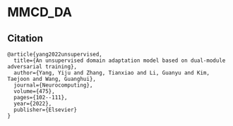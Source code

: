 # MMCD_DA

## Citation

    @article{yang2022unsupervised,
      title={An unsupervised domain adaptation model based on dual-module adversarial training},
      author={Yang, Yiju and Zhang, Tianxiao and Li, Guanyu and Kim, Taejoon and Wang, Guanghui},
      journal={Neurocomputing},
      volume={475},
      pages={102--111},
      year={2022},
      publisher={Elsevier}
    }
